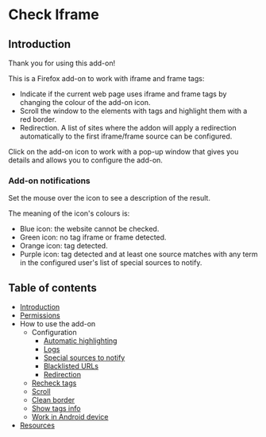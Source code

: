 # Check Iframe

## Introduction

Thank you for using this add-on!

This is a Firefox add-on to work with iframe and frame tags:

- Indicate if the current web page uses iframe and frame tags by changing the colour of the add-on icon.
- Scroll the window to the elements with tags and highlight them with a red border.
- Redirection. A list of sites where the addon will apply a redirection automatically to the first iframe/frame source can be configured.

Click on the add-on icon to work with a pop-up window that gives you details and allows you to configure the add-on.

### Add-on notifications

Set the mouse over the icon to see a description of the result.

The meaning of the icon's colours is: 

- Blue icon: the website cannot be checked.
- Green icon: no tag iframe or frame detected.
- Orange icon: tag detected.
- Purple icon: tag detected and at least one source matches with any term in the configured user's list of special sources to notify.

## Table of contents

- [Introduction](#introduction)
- [Permissions](permissions/permissions.html)
- How to use the add-on
  - Configuration
    - [Automatic highlighting](how-to-use/configuration/automatic-highlighting.html)
    - [Logs](how-to-use/configuration/logs.html)
    - [Special sources to notify](how-to-use/configuration/sources-to-notify.html)
    - [Blacklisted URLs](how-to-use/configuration/blacklisted-urls.html)
    - [Redirection](how-to-use/configuration/redirection.html)
  - [Recheck tags](how-to-use/recheck.html)
  - [Scroll](how-to-use/scroll.html)
  - [Clean border](how-to-use/clean-border.html)
  - [Show tags info](how-to-use/show-tags-info.html)
  - [Work in Android device](how-to-use/work-in-android-device.html)
- [Resources](resources/resources.html)
